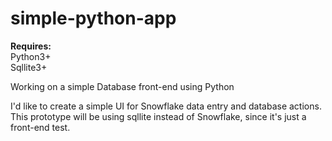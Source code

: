 # simple-python-app

**Requires:**   
Python3+   
Sqllite3+   

Working on a simple Database front-end using Python   
   
I'd like to create a simple UI for Snowflake data entry and database actions.   
This prototype will be using sqllite instead of Snowflake, since it's just a front-end test.   
